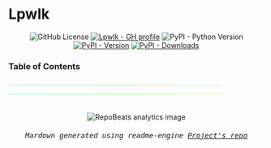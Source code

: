 # Lpwlk




<div align="center">

![GitHub License](https://img.shields.io/github/license/Lpwlk/Lpwlk "Github repo license")
[![Lpwlk - GH profile](https://img.shields.io/static/v1?label=Lpwlk&message=profile&color=blue&logo=github)](https://github.com/Lpwlk "Go to GitHub profile page")
![PyPI - Python Version](https://img.shields.io/pypi/pyversions/pwlk "Supported Python version from PyPi package")
[![PyPI - Version](https://img.shields.io/pypi/v/pwlk)](https://pypi.org/project/pwlk "Pypi package version")
[![PyPI - Downloads](https://img.shields.io/pypi/dm/pwlk)](https://pypi.org/project/pwlk "Pypi package monthly downloads")

</div>


### Table of Contents




<div align="center">
	<img src="https://github.com/Lpwlk/Lpwlk/blob/main/assets/pulsing-bar.gif?raw=true">
</div>



<div align="center">
	<img src="https://github.com/Lpwlk/Lpwlk/blob/main/assets/pulsing-bar.gif?raw=true">
</div>



<div align="center">

<br>

![RepoBeats analytics image](https://repobeats.axiom.co/api/embed/99c19ed191ab42775bc9297d8af467ccc608f2e7.svg "Repobeats analytics image")

</div>



<div align="center">

<samp>

###### Mardown generated using readme-engine <a href ="https://github.com/Lpwlk/ReadmeEngine">Project's repo</a>

</samp>

</div>


